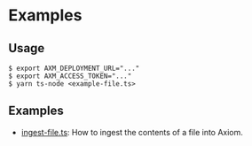 # Examples

## Usage

```shell
$ export AXM_DEPLOYMENT_URL="..."
$ export AXM_ACCESS_TOKEN="..."
$ yarn ts-node <example-file.ts>
```

## Examples

* [ingest-file.ts](ingest-file.ts): How to ingest the contents of a file into
  Axiom.
